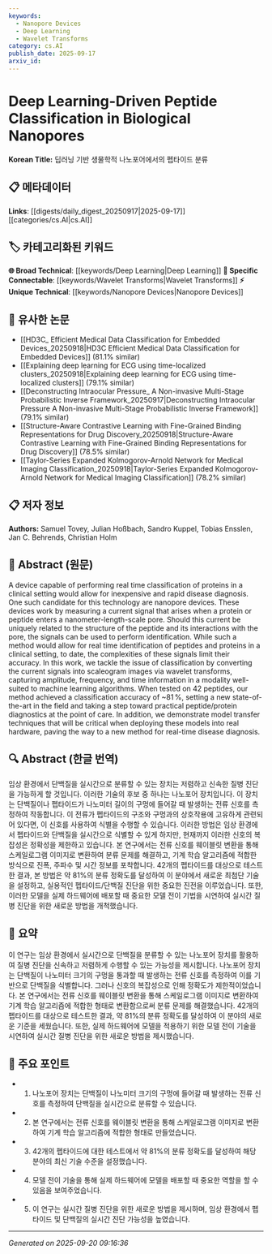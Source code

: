 ```yaml
---
keywords:
  - Nanopore Devices
  - Deep Learning
  - Wavelet Transforms
category: cs.AI
publish_date: 2025-09-17
arxiv_id:
---
```


<!-- KEYWORD_LINKING_METADATA:
{
  "processed_timestamp": "2025-09-22 22:57:04.288076",
  "vocabulary_version": "1.0",
  "selected_keywords": [
    "Nanopore Devices",
    "Deep Learning",
    "Wavelet Transforms"
  ],
  "rejected_keywords": [
    "Transfer Learning"
  ],
  "similarity_scores": {
    "Nanopore Devices": 0.8,
    "Deep Learning": 0.85,
    "Wavelet Transforms": 0.78
  },
  "extraction_method": "AI_prompt_based",
  "budget_applied": true
}
-->

# Deep Learning-Driven Peptide Classification in Biological Nanopores

**Korean Title:** 딥러닝 기반 생물학적 나노포어에서의 펩타이드 분류

## 📋 메타데이터

**Links**: [[digests/daily_digest_20250917|2025-09-17]]        [[categories/cs.AI|cs.AI]]

## 🏷️ 카테고리화된 키워드
**🌐 Broad Technical**: [[keywords/Deep Learning|Deep Learning]]
**🔗 Specific Connectable**: [[keywords/Wavelet Transforms|Wavelet Transforms]]
**⚡ Unique Technical**: [[keywords/Nanopore Devices|Nanopore Devices]]

## 🔗 유사한 논문
- [[HD3C_ Efficient Medical Data Classification for Embedded Devices_20250918|HD3C Efficient Medical Data Classification for Embedded Devices]] (81.1% similar)
- [[Explaining deep learning for ECG using time-localized clusters_20250918|Explaining deep learning for ECG using time-localized clusters]] (79.1% similar)
- [[Deconstructing Intraocular Pressure_ A Non-invasive Multi-Stage Probabilistic Inverse Framework_20250917|Deconstructing Intraocular Pressure A Non-invasive Multi-Stage Probabilistic Inverse Framework]] (79.1% similar)
- [[Structure-Aware Contrastive Learning with Fine-Grained Binding Representations for Drug Discovery_20250918|Structure-Aware Contrastive Learning with Fine-Grained Binding Representations for Drug Discovery]] (78.5% similar)
- [[Taylor-Series Expanded Kolmogorov-Arnold Network for Medical Imaging Classification_20250918|Taylor-Series Expanded Kolmogorov-Arnold Network for Medical Imaging Classification]] (78.2% similar)

## 📋 저자 정보

**Authors:** Samuel Tovey, Julian Hoßbach, Sandro Kuppel, Tobias Ensslen, Jan C. Behrends, Christian Holm

## 📄 Abstract (원문)

A device capable of performing real time classification of proteins in a
clinical setting would allow for inexpensive and rapid disease diagnosis. One
such candidate for this technology are nanopore devices. These devices work by
measuring a current signal that arises when a protein or peptide enters a
nanometer-length-scale pore. Should this current be uniquely related to the
structure of the peptide and its interactions with the pore, the signals can be
used to perform identification. While such a method would allow for real time
identification of peptides and proteins in a clinical setting, to date, the
complexities of these signals limit their accuracy. In this work, we tackle the
issue of classification by converting the current signals into scaleogram
images via wavelet transforms, capturing amplitude, frequency, and time
information in a modality well-suited to machine learning algorithms. When
tested on 42 peptides, our method achieved a classification accuracy of
~$81\,\%$, setting a new state-of-the-art in the field and taking a step toward
practical peptide/protein diagnostics at the point of care. In addition, we
demonstrate model transfer techniques that will be critical when deploying
these models into real hardware, paving the way to a new method for real-time
disease diagnosis.

## 🔍 Abstract (한글 번역)

임상 환경에서 단백질을 실시간으로 분류할 수 있는 장치는 저렴하고 신속한 질병 진단을 가능하게 할 것입니다. 이러한 기술의 후보 중 하나는 나노포어 장치입니다. 이 장치는 단백질이나 펩타이드가 나노미터 길이의 구멍에 들어갈 때 발생하는 전류 신호를 측정하여 작동합니다. 이 전류가 펩타이드의 구조와 구멍과의 상호작용에 고유하게 관련되어 있다면, 이 신호를 사용하여 식별을 수행할 수 있습니다. 이러한 방법은 임상 환경에서 펩타이드와 단백질을 실시간으로 식별할 수 있게 하지만, 현재까지 이러한 신호의 복잡성은 정확성을 제한하고 있습니다. 본 연구에서는 전류 신호를 웨이블릿 변환을 통해 스케일로그램 이미지로 변환하여 분류 문제를 해결하고, 기계 학습 알고리즘에 적합한 방식으로 진폭, 주파수 및 시간 정보를 포착합니다. 42개의 펩타이드를 대상으로 테스트한 결과, 본 방법은 약 81%의 분류 정확도를 달성하여 이 분야에서 새로운 최첨단 기술을 설정하고, 실용적인 펩타이드/단백질 진단을 위한 중요한 진전을 이루었습니다. 또한, 이러한 모델을 실제 하드웨어에 배포할 때 중요한 모델 전이 기법을 시연하여 실시간 질병 진단을 위한 새로운 방법을 개척했습니다.

## 📝 요약

이 연구는 임상 환경에서 실시간으로 단백질을 분류할 수 있는 나노포어 장치를 활용하여 질병 진단을 신속하고 저렴하게 수행할 수 있는 가능성을 제시합니다. 나노포어 장치는 단백질이 나노미터 크기의 구멍을 통과할 때 발생하는 전류 신호를 측정하여 이를 기반으로 단백질을 식별합니다. 그러나 신호의 복잡성으로 인해 정확도가 제한적이었습니다. 본 연구에서는 전류 신호를 웨이블릿 변환을 통해 스케일로그램 이미지로 변환하여 기계 학습 알고리즘에 적합한 형태로 변환함으로써 분류 문제를 해결했습니다. 42개의 펩타이드를 대상으로 테스트한 결과, 약 81%의 분류 정확도를 달성하여 이 분야의 새로운 기준을 세웠습니다. 또한, 실제 하드웨어에 모델을 적용하기 위한 모델 전이 기술을 시연하여 실시간 질병 진단을 위한 새로운 방법을 제시했습니다.

## 🎯 주요 포인트

- 1. 나노포어 장치는 단백질이 나노미터 크기의 구멍에 들어갈 때 발생하는 전류 신호를 측정하여 단백질을 실시간으로 분류할 수 있습니다.

- 2. 본 연구에서는 전류 신호를 웨이블릿 변환을 통해 스케일로그램 이미지로 변환하여 기계 학습 알고리즘에 적합한 형태로 만들었습니다.

- 3. 42개의 펩타이드에 대한 테스트에서 약 81%의 분류 정확도를 달성하여 해당 분야의 최신 기술 수준을 설정했습니다.

- 4. 모델 전이 기술을 통해 실제 하드웨어에 모델을 배포할 때 중요한 역할을 할 수 있음을 보여주었습니다.

- 5. 이 연구는 실시간 질병 진단을 위한 새로운 방법을 제시하며, 임상 환경에서 펩타이드 및 단백질의 실시간 진단 가능성을 높였습니다.

---

*Generated on 2025-09-20 09:16:36*
